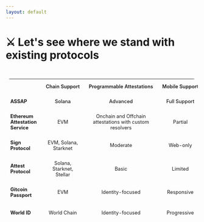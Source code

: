 ```yaml
---
layout: default
---
```


# ⚔️ Let's see where we stand with existing protocols

<div class="competitor-table">
  <table>
    <thead>
      <tr>
        <th></th>
        <th>Chain Support</th>
        <th>Programmable Attestations</th>
        <th>Mobile Support</th>
        <th>Sybil Protection</th>
      </tr>
    </thead>
    <tbody>
      <tr class="highlighted-row">
        <td>ASSAP</td>
        <td>Solana</td>
        <td>Advanced</td>
        <td>Full Support</td>
        <td>Comprehensive</td>
      </tr>
      <tr>
        <td>Ethereum Attestation Service</td>
        <td>EVM</td>
        <td>Onchain and Offchain attestations with custom resolvers</td>
        <td>Partial</td>
        <td>None</td>
      </tr>
      <tr>
        <td>Sign Protocol</td>
        <td>EVM, Solana, Starknet</td>
        <td>Moderate</td>
        <td>Web-only</td>
        <td>None</td>
      </tr>
      <tr>
        <td>Attest Protocol</td>
        <td>Solana, Starknet, Stellar</td>
        <td>Basic</td>
        <td>Limited</td>
        <td>None</td>
      </tr>
      <tr>
        <td>Gitcoin Passport</td>
        <td>EVM</td>
        <td>Identity-focused</td>
        <td>Responsive</td>
        <td>Web2 Credentials</td>
      </tr>
      <tr>
        <td>World ID</td>
        <td>World Chain</td>
        <td>Identity-focused</td>
        <td>Progressive</td>
        <td>Proof of Humanity</td>
      </tr>
    </tbody>
  </table>
</div>

<style>
.competitor-table {
  width: 100%;
  margin-top: 2rem;
  max-width: 100%;
  overflow-x: auto;
}

.competitor-table table {
  width: 100%;
  border-collapse: separate;
  border-spacing: 0;
  border-radius: 12px;
  overflow: hidden;
  background-color: var(--slidev-theme-background);
  font-size: 0.8rem;
}

.competitor-table th {
  background-color: var(--slidev-theme-border);
  color: var(--slidev-theme-text);
  font-weight: 600;
  padding: 0.75rem;
  text-align: center;
  white-space: nowrap;
}

.competitor-table th:first-child {
  text-align: left;
  width: 20%;
}

.competitor-table td {
  padding: 0.75rem;
  border-bottom: 1px solid var(--slidev-theme-border);
  text-align: center;
  color: var(--slidev-theme-text);
}

.competitor-table td:first-child {
  font-weight: 700;
  text-align: left;
}

.highlighted-row {
  background-color: var(--slidev-theme-highlight);
  border-left: 4px solid var(--slidev-theme-accent);
}

.highlighted-row td {
  font-weight: 500;
}

.highlighted-row td:first-child {
  color: var(--slidev-theme-text);
  font-weight: 700;
}

@media (max-width: 768px) {
  .competitor-table table {
    font-size: 0.7rem;
  }
  
  .competitor-table th,
  .competitor-table td {
    padding: 0.5rem;
  }
}
</style>
